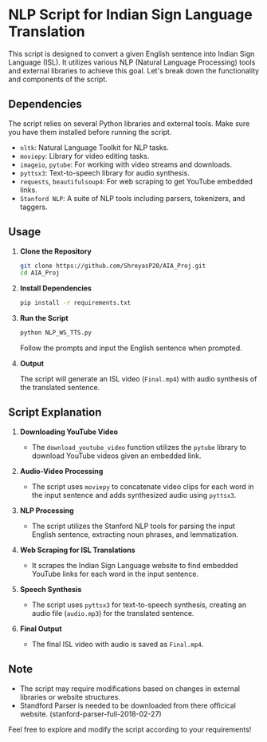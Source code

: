 # NLP Script for Indian Sign Language Translation

This script is designed to convert a given English sentence into Indian Sign Language (ISL). It utilizes various NLP (Natural Language Processing) tools and external libraries to achieve this goal. Let's break down the functionality and components of the script.

## Dependencies

The script relies on several Python libraries and external tools. Make sure you have them installed before running the script.

- `nltk`: Natural Language Toolkit for NLP tasks.
- `moviepy`: Library for video editing tasks.
- `imageio`, `pytube`: For working with video streams and downloads.
- `pyttsx3`: Text-to-speech library for audio synthesis.
- `requests`, `beautifulsoup4`: For web scraping to get YouTube embedded links.
- `Stanford NLP`: A suite of NLP tools including parsers, tokenizers, and taggers.

## Usage

1. **Clone the Repository**

    ```bash
    git clone https://github.com/ShreyasP20/AIA_Proj.git
    cd AIA_Proj
    ```

2. **Install Dependencies**

    ```bash
    pip install -r requirements.txt
    ```

3. **Run the Script**

    ```bash
    python NLP_WS_TTS.py 
    ```

    Follow the prompts and input the English sentence when prompted.

4. **Output**

    The script will generate an ISL video (`Final.mp4`) with audio synthesis of the translated sentence.

## Script Explanation

1. **Downloading YouTube Video**

    - The `download_youtube_video` function utilizes the `pytube` library to download YouTube videos given an embedded link.

2. **Audio-Video Processing**

    - The script uses `moviepy` to concatenate video clips for each word in the input sentence and adds synthesized audio using `pyttsx3`.

3. **NLP Processing**

    - The script utilizes the Stanford NLP tools for parsing the input English sentence, extracting noun phrases, and lemmatization.

4. **Web Scraping for ISL Translations**

    - It scrapes the Indian Sign Language website to find embedded YouTube links for each word in the input sentence.

5. **Speech Synthesis**

    - The script uses `pyttsx3` for text-to-speech synthesis, creating an audio file (`audio.mp3`) for the translated sentence.

6. **Final Output**

    - The final ISL video with audio is saved as `Final.mp4`.

## Note


- The script may require modifications based on changes in external libraries or website structures.
- Standford Parser is needed to be downloaded from there officical website. (stanford-parser-full-2018-02-27)

Feel free to explore and modify the script according to your requirements!
